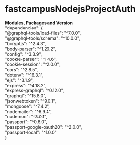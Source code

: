 # fastcampusNodejsProjectAuth

<b>Modules, Packages and Version</b><br>
  "dependencies": { <br>
    "@graphql-tools/load-files": "^7.0.0",<br>
    "@graphql-tools/schema": "^10.0.0",<br>
    "bcryptjs": "^2.4.3",<br>
    "body-parser": "^1.20.2",<br>
    "config": "^3.3.9",<br>
    "cookie-parser": "^1.4.6",<br>
    "cookie-session": "^2.0.0",<br>
    "cors": "^2.8.5",<br>
    "dotenv": "^16.3.1",<br>
    "ejs": "^3.1.9",<br>
    "express": "^4.18.2",<br>
    "express-graphql": "^0.12.0",<br>
    "graphql": "^15.8.0",<br>
    "jsonwebtoken": "^9.0.1",<br>
    "mongoose": "^7.4.2",<br>
    "nodemailer": "^6.9.4",<br>
    "nodemon": "^3.0.1",<br>
    "passport": "^0.6.0",<br>
    "passport-google-oauth20": "^2.0.0",<br>
    "passport-local": "^1.0.0"<br>
  }
